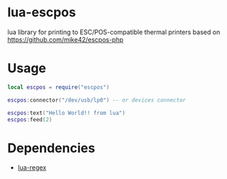 # lua-escpos

lua library for printing to ESC/POS-compatible thermal printers based on https://github.com/mike42/escpos-php

# Usage

```lua
local escpos = require("escpos")

escpos:connector("/dev/usb/lp0") -- or devices connector

escpos:text("Hello World!! from lua")
escpos:feed(2)
```

# Dependencies

- [lua-regex](https://github.com/rrthomas/lrexlib/)
